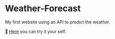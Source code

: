 # Weather-Forecast
My first website using an API to predict the weather.

🧪 [Here](https://vilirocha.github.io/Climate_Go-ip-Weather_Forecast/) you can try it your self.
